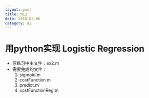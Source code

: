 ```yaml
---
layout: post
title: ML2
date: 2018-05-06
category: ai
---
```


# 用python实现 Logistic Regression
* 原练习中主文件：ex2.m
* 需要完成的文件：    
    1. sigmoid.m
    2. costFunction.m
    3. predict.m
    4. costFunctionReg.m

